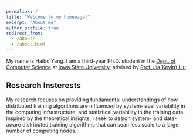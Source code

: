 ```yaml
---
permalink: /
title: "Welcome to my homepage!"
excerpt: "About me"
author_profile: true
redirect_from: 
  - /about/
  - /about.html
---
```


My name is Haibo Yang. I am a third-year Ph.D. student in the [Dept. of Computer Science](https://www.cs.iastate.edu/) at [Iowa State University](https://www.iastate.edu/), advised by [Prof. Jia(Kevin) Liu](http://web.cs.iastate.edu/~jialiu/).


Research Insterests
------

My research focuses on providing fundamental understandings of how distributed training algorithms are influenced by system-level variability in the computing infrastructure, and statistical variability in the training data. Inspired by the theoretical insights, I seek to design system- and data-aware distributed training algorithms that can seamless scale to a large number of computing nodes.